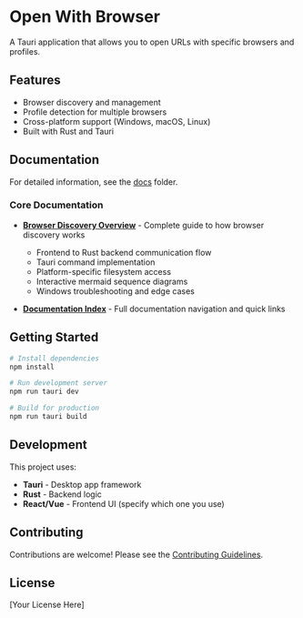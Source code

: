 # Open With Browser

A Tauri application that allows you to open URLs with specific browsers and profiles.

## Features

- Browser discovery and management
- Profile detection for multiple browsers
- Cross-platform support (Windows, macOS, Linux)
- Built with Rust and Tauri

## Documentation

For detailed information, see the [docs](./docs) folder.

### Core Documentation
- **[Browser Discovery Overview](./docs/browser-discovery-overview.md)** - Complete guide to how browser discovery works
  - Frontend to Rust backend communication flow
  - Tauri command implementation  
  - Platform-specific filesystem access
  - Interactive mermaid sequence diagrams
  - Windows troubleshooting and edge cases
  
- **[Documentation Index](./docs/README.md)** - Full documentation navigation and quick links

## Getting Started

```bash
# Install dependencies
npm install

# Run development server
npm run tauri dev

# Build for production
npm run tauri build
```

## Development

This project uses:
- **Tauri** - Desktop app framework
- **Rust** - Backend logic
- **React/Vue** - Frontend UI (specify which one you use)

## Contributing

Contributions are welcome! Please see the [Contributing Guidelines](./CONTRIBUTING.md).

## License

[Your License Here]
